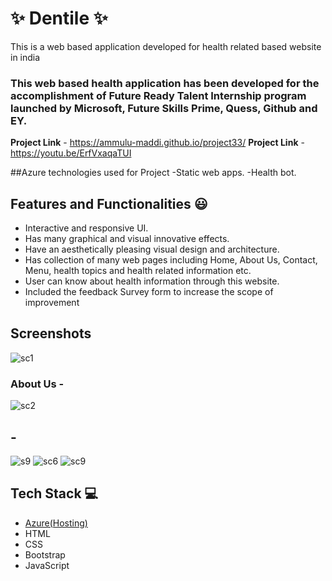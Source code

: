 
# ✨ Dentile  ✨

This is a web based application developed for health related  based website in india

### This web based health application has been developed for the accomplishment of Future Ready Talent Internship program launched by Microsoft, Future Skills Prime, Quess, Github and EY.


**Project Link** - https://ammulu-maddi.github.io/project33/
**Project Link** -https://youtu.be/ErfVxaqaTUI

##Azure technologies used for Project
-Static web apps.
-Health bot.


## Features and Functionalities 😃

- Interactive and responsive UI.
- Has many graphical and visual innovative effects.
- Have an aesthetically pleasing visual design and architecture.
- Has collection of many web pages including Home, About Us, Contact, Menu, health topics and health related information etc.
- User can know about health information through this website.
- Included the feedback Survey form to increase the scope of improvement 

## Screenshots


![sc1](https://user-images.githubusercontent.com/117430543/208145635-8cf1cb93-cae1-48e6-a09b-2932981faadf.JPG)

### About Us -


![sc2](https://user-images.githubusercontent.com/117430543/208147237-4ac444ac-2eaf-4607-87ee-1198c9966f6c.JPG)


## -




![s9](https://user-images.githubusercontent.com/117430543/208094570-612b15eb-efb9-4821-a198-4fc3f7565cbc.JPG)
![sc6](https://user-images.githubusercontent.com/117430543/208094609-e8fd2a34-7888-478a-97f6-756e366855d4.JPG)
![sc9](https://user-images.githubusercontent.com/117430543/208094638-49c74e73-d0db-46f7-bb9a-a31a99752d28.JPG)

## Tech Stack 💻

- [Azure(Hosting)](https://azure.microsoft.com/en-in/features/azure-portal/)
- HTML
- CSS
- Bootstrap
- JavaScript
